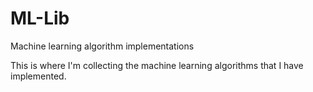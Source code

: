 # ML-Lib
Machine learning algorithm implementations

This is where I'm collecting the machine learning algorithms that I have implemented.
